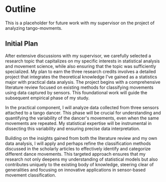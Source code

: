 # Outline

This is a placeholder for future work with my supervisor on the project of analyzing tango-movments.

## Initial Plan

After extensive discussions with my supervisor, we carefully selected a research topic that capitalizes on my specific interests in statistical analysis and movement science, while also ensuring that the topic was sufficiently specialized. My plan to earn the three research credits involves a detailed project that integrates the theoretical knowledge I've gained as a statistics major with practical data analysis. The project begins with a comprehensive literature review focused on existing methods for classifying movements using data captured by sensors. This foundational work will guide the subsequent empirical phase of my study.

In the practical component, I will analyze data collected from three sensors attached to a tango dancer. This phase will be crucial for understanding and quantifying the variability of the dancer's movements, even when the same movements are repeated. My statistical expertise will be instrumental in dissecting this variability and ensuring precise data interpretation.

Building on the insights gained from both the literature review and my own data analysis, I will apply and perhaps refine the classification methods discussed in the scholarly articles to effectively identify and categorize different dance movements. This targeted approach ensures that my research not only deepens my understanding of statistical models but also contributes uniquely to the existing body of knowledge, steering clear of generalities and focusing on innovative applications in sensor-based movement classification.
